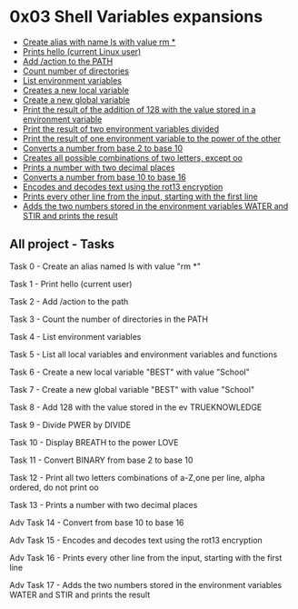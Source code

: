
# 0x03 Shell Variables expansions

* [Create alias with name ls with value rm *](0x03-shell_variables_expansions/0-alias)
* [Prints hello (current Linux user)](0x03-shell_variables_expansions/1-hello_you)
* [Add /action to the PATH](0x03-shell_variables_expansions/2-path)
* [Count number of directories](0x03-shell_variables_expansions/3-paths)
* [List environment variables](0x03-shell_variables_expansions/5-local_variables)
* [Creates a new local variable](0x03-shell_variables_expansions/6-create_local_variable)
* [Create a new global variable](0x03-shell_variables_expansions/7-create_global_variable)
* [Print the result of the addition of 128 with the value stored in a environment variable](0x03-shell_variables_expansions/8-true_knowledge)
* [Print the result of two environment variables divided](0x03-shell_variables_expansions/9-divide_and_rule)
* [Print the result of one environment variable to the power of the other](0x03-shell_variables_expansions/10-love_exponent_breath)
* [Converts a number from base 2 to base 10](0x03-shell_variables_expansions/11-binary_to_decimal)
* [Creates all possible combinations of two letters, except oo](0x03-shell_variables_expansions/12-combinations)
* [Prints a number with two decimal places](0x03-shell_variables_expansions/13-print_float)
* [Converts a number from base 10 to base 16](0x03-shell_variables_expansions/100-decimal_to_hexadecimal)
* [Encodes and decodes text using the rot13 encryption](0x03-shell_variables_expansions/101-rot13)
* [Prints every other line from the input, starting with the first line](0x03-shell_variables_expansions/102-odd)
* [Adds the two numbers stored in the environment variables WATER and STIR and prints the result](0x03-shell_variables_expansions/103-water_and_stir)

## All project - Tasks

Task 0 - Create an alias named ls with value "rm *"

Task 1 - Print hello (current user)

Task 2 - Add /action to the path

Task 3 - Count the number of directories in the PATH

Task 4 - List environment variables

Task 5 - List all local variables and environment variables and functions

Task 6 - Create a new local variable "BEST" with value "School"

Task 7 - Create a new global variable "BEST" with value "School"

Task 8 - Add 128 with the value stored in the ev TRUEKNOWLEDGE

Task 9 - Divide PWER by DIVIDE

Task 10 - Display BREATH to the power LOVE

Task 11 - Convert BINARY from base 2 to base 10

Task 12 - Print all two letters combinations of a-Z,one per line, alpha ordered, do not print oo

Task 13 - Prints a number with two decimal places

Adv Task 14 - Convert from base 10 to base 16

Adv Task 15 - Encodes and decodes text using the rot13 encryption

Adv Task 16 - Prints every other line from the input, starting with the first line

Adv Task 17 - Adds the two numbers stored in the environment variables WATER and STIR and prints the result
